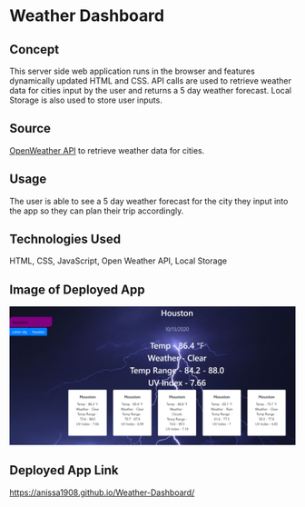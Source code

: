 # Weather Dashboard

## Concept
This server side web application runs in the browser and features dynamically updated HTML and CSS. API calls are used to retrieve weather data for cities input by the user and returns a 5 day weather forecast. Local Storage is also used to store user inputs.

## Source

[OpenWeather API](https://openweathermap.org/api) to retrieve weather data for cities. 

## Usage

The user is able to see a 5 day weather forecast for the city they input into the app so they can plan their trip accordingly.

## Technologies Used
HTML, CSS, JavaScript, Open Weather API, Local Storage

## Image of Deployed App

<img src="Houston.png">

## Deployed App Link

https://anissa1908.github.io/Weather-Dashboard/


